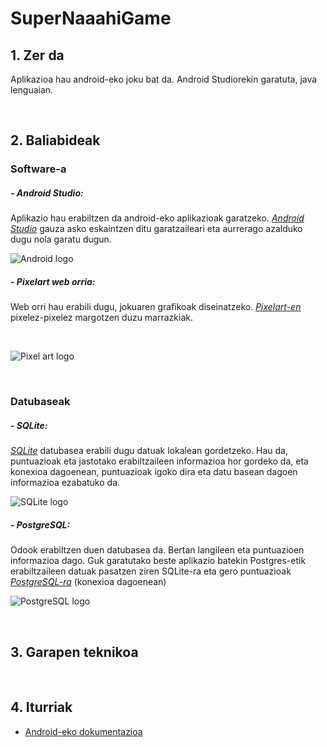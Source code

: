 # SuperNaaahiGame

## 1. Zer da

Aplikazioa hau android-eko joku bat da. Android Studiorekin garatuta, java lenguaian.

<br/>

## 2. Baliabideak

### Software-a 

##### - Android Studio: 
Aplikazio hau erabiltzen da android-eko aplikazioak garatzeko. *[Android Studio](https://www.sqlite.org/index.html)* gauza asko eskaintzen ditu garatzaileari eta aurrerago azalduko dugu nola garatu dugun.

![Android logo](https://mir-s3-cdn-cf.behance.net/project_modules/disp/a9326d72465217.5be8ae1c0a8a7.png)

##### - Pixelart web orria: 
Web orri hau erabili dugu, jokuaren grafikoak diseinatzeko. *[Pixelart-en](https://www.pixilart.com/)* pixelez-pixelez margotzen duzu marrazkiak.

<br/>

![Pixel art logo](https://www.pixilart.com/images/public/logo_pixilart_simple_black.png?Ver=1.1)

<br/>

### Datubaseak
##### - SQLite: 
*[SQLite](https://www.sqlite.org/index.html)* datubasea erabili dugu datuak lokalean gordetzeko. Hau da, puntuazioak eta jastotako erabiltzaileen informazioa hor gordeko da, eta konexioa dagoenean, puntuazioak igoko dira eta datu basean dagoen informazioa ezabatuko da.

![SQLite logo](https://user-images.githubusercontent.com/75113982/151691713-92c56147-1c92-47f5-9540-f6220007296b.png)

##### - PostgreSQL: 
Odook erabiltzen duen datubasea da. Bertan langileen eta puntuazioen informazioa dago. Guk garatutako beste aplikazio batekin Postgres-etik erabiltzaileen datuak pasatzen ziren SQLite-ra eta gero puntuazioak *[PostgreSQL-ra](https://www.postgresql.org/)* (konexioa dagoenean)

![PostgreSQL logo](https://user-images.githubusercontent.com/75113982/151692026-094271f1-ff91-49c6-a708-dbeeb58b9a14.png)

<br/>

## 3. Garapen teknikoa

<br/>

## 4. Iturriak
- [Android-eko dokumentazioa](https://developer.android.com/docs)


